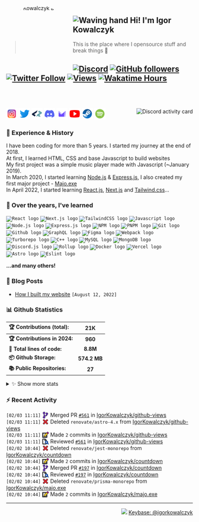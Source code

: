 <!-- ## Hi! I'm Igor Kowalczyk 🖐️ -->

<img width="170" height="170" align="left" style="float: left; margin: 0 10px 0 0; border-radius: 50%;" alt="Igor Kowalczyk avatar" src="https://media.discordapp.net/attachments/710425657003212810/933327129305821184/circle.png">

## <img alt="Waving hand" width="26" height="26" src="https://raw.githubusercontent.com/igorkowalczyk/igorkowalczyk/master/src/images/wave.gif" width="27px"> Hi! I'm Igor Kowalczyk

> This is the place where I opensource stuff and break things :rofl:<br>

## [![Discord](https://img.shields.io/discord/695282860399001640?color=333&label=Chat&logo=discord&logoColor=fff&style=flat-square)](https://igorkowalczyk.dev/discord) [![GitHub followers](https://img.shields.io/github/followers/igorkowalczyk?color=333&label=Follow&logo=github&logoColor=fff&style=flat-square)](https://github.com/IgorKowalczyk?tab=followers) [![Twitter Follow](https://img.shields.io/static/v1?message=Twitter&color=333&label=@majonezexe&logo=twitter&logoColor=fff&style=flat-square)](https://twitter.com/majonezexe) [![Views](https://github-views.deno.dev/api/badge/igorkowalczyk?style=flat&color=333&cache=none)](https://igorkowalczyk.dev) [![Wakatime Hours](https://wakatime-hours.deno.dev/api/badge?style=flat-square&color=333)](https://igorkowalczyk.dev)<br><br><br>

<a href="https://discord.com/users/544164729354977282">
 <img alt="Discord activity card" src="https://discord-activity.deno.dev/api/544164729354977282?idleMessage=Just%20chillin'%20at%20the%20moment&cache=none" align="right" />
</a>

<p align="left">
<code><a href="https://www.instagram.com/majonezexe/" target="_blank"><img src="https://github.com/igorkowalczyk/igorkowalczyk/blob/master/src/images/readme/svg/instagram.svg" alt="Instagram logo" width="30" height="30"/></a></code>
<code><a href="https://twitter.com/majonezexe" target="_blank"><img src="https://github.com/igorkowalczyk/igorkowalczyk/blob/master/src/images/readme/svg/twitter.svg" alt="Twitter logo" width="30" height="30"/></a></code>
<code><a href="https://profile.codersrank.io/user/igorkowalczyk/" target="_blank"><img src="https://github.com/igorkowalczyk/igorkowalczyk/blob/master/src/images/readme/png/codersrank.png" alt="Codersrank logo" width="30" height="30"/></a></code>
<code><a href="https://discord.com/users/544164729354977282" target="_blank"><img src="https://github.com/igorkowalczyk/igorkowalczyk/blob/master/src/images/readme/svg/discord.svg" alt="Discord logo" width="30" height="30"/></a></code>
<code><a href="mailto:majonezexe@protonmail.com" target="_blank"><img src="https://github.com/igorkowalczyk/igorkowalczyk/blob/master/src/images/readme/svg/protonmail.svg" alt="Email" width="30" height="30"/></a></code>
<code><a href="https://www.youtube.com/c/Majonezexe" target="_blank"><img src="https://github.com/igorkowalczyk/igorkowalczyk/blob/master/src/images/readme/svg/youtube.svg" alt="YouTube logo" width="30" height="30"/></a></code>
<code><a href="https://steamcommunity.com/id/m-exe/" target="_blank"><img src="https://github.com/igorkowalczyk/igorkowalczyk/blob/master/src/images/readme/svg/steam.svg" alt="Steam logo" width="30" height="30"/></a></code>
<code><a href="https://open.spotify.com/user/1w9osz9cvrop0cn3yd09di21x" target="_blank"><img src="https://github.com/igorkowalczyk/igorkowalczyk/blob/master/src/images/readme/svg/spotify.svg" alt="Spotify logo" width="30" height="30"/></a></code>
</p>

### 💪 Experience & History

I have been coding for more than 5 years. I started my journey at the end of 2018.\
At first, I learned HTML, CSS and base Javascript to build websites\
My first project was a simple music player made with Javascript (~January 2019).\
In March 2020, I started learning [Node.js](https://github.com/IgorKowalczyk?tab=repositories&q=&type=&language=javascript&sort=stargazers) & [Express.js](https://expressjs.com/), I also created my first major project - [Majo.exe](https://github.com/igorkowalczyk/majo.exe)\
In April 2022, I started learning [React.js](https://reactjs.org/), [Next.js](https://nextjs.org/) and [Tailwind.css](https://tailwindcss.com/)...

### 🧠 Over the years, I've learned

<code><img src="https://igorkowalczyk.dev/assets/tech/react.svg" height="30" width="30" alt="React logo"/></code>
<code><img src="https://igorkowalczyk.dev/assets/tech/next.svg" height="30" width="30" alt="Next.js logo"/></code>
<code><img src="https://igorkowalczyk.dev/assets/tech/tailwindcss.svg" height="30" width="30" alt="TailwindCSS logo"/></code>
<code><img src="https://igorkowalczyk.dev/assets/tech/javascript.svg" height="30" width="30" alt="Javascript logo"/></code>
<code><img src="https://igorkowalczyk.dev/assets/tech/nodejs.svg" height="30" width="30" alt="Node.js logo"/></code>
<code><img src="https://igorkowalczyk.dev/assets/tech/express.svg" height="30" width="30" alt="Express.js logo"/></code>
<code><img src="https://igorkowalczyk.dev/assets/tech/npm.svg" height="30" width="30" alt="NPM logo"/></code>
<code><img src="https://igorkowalczyk.dev/assets/tech/pnpm.svg" height="30" width="30" alt="PNPM logo"/></code>
<code><img src="https://igorkowalczyk.dev/assets/tech/git.svg" height="30" width="30" alt="Git logo"/></code>
<code><img src="https://igorkowalczyk.dev/assets/tech/github.svg" height="30" width="30" alt="Github logo"/></code>
<code><img src="https://igorkowalczyk.dev/assets/tech/graphql.svg" height="30" width="30" alt="GraphQL logo"/></code>
<code><img src="https://igorkowalczyk.dev/assets/tech/figma.svg" height="30" width="30" alt="Figma logo"/></code>
<code><img src="https://igorkowalczyk.dev/assets/tech/webpack.svg" height="30" width="30" alt="Webpack logo"/></code>
<code><img src="https://igorkowalczyk.dev/assets/tech/turborepo.svg" height="30" width="30" alt="Turborepo logo"/></code>
<code><img src="https://igorkowalczyk.dev/assets/tech/cpp.svg" height="30" width="30" alt="C++ logo"/></code>
<code><img src="https://igorkowalczyk.dev/assets/tech/mysql.svg" height="30" width="30" alt="MySQL logo"/></code>
<code><img src="https://igorkowalczyk.dev/assets/tech/mongodb.svg" height="30" width="30" alt="MongoDB logo"/></code>
<code><img src="https://igorkowalczyk.dev/assets/tech/discordjs.svg" height="30" width="30" alt="Discord.js logo"/></code>
<code><img src="https://igorkowalczyk.dev/assets/tech/rollup.svg" height="30" width="30" alt="Rollup logo"/></code>
<code><img src="https://igorkowalczyk.dev/assets/tech/docker.svg" height="30" width="30" alt="Docker logo"/></code>
<code><img src="https://igorkowalczyk.dev/assets/tech/vercel.svg" height="30" width="30" alt="Vercel logo"/></code>
<code><img src="https://igorkowalczyk.dev/assets/tech/astro.svg" height="30" width="30" alt="Astro logo"/></code>
<code><img src="https://igorkowalczyk.dev/assets/tech/eslint.svg" height="30" width="30" alt="Eslint logo"/></code>

**...and many others!**

### 📕 Blog Posts

<!-- deno-fmt-ignore-start -->
<!-- START_SECTION:feed -->
- [How I built my website](https://igorkowalczyk.dev/blog/how-i-built-my-website) `[August 12, 2022]`
<!-- Posts last updated on Sun Feb 04 2024 14:48:22 GMT+0000 (Coordinated Universal Time) -->
<!-- END_SECTION:feed -->
<!-- deno-fmt-ignore-end -->

### 📊 Github Statistics

<!-- deno-fmt-ignore-start -->
<!--START_SECTION:wakatime-->
| 🏆 Contributions (total):     |      21K     |
| :---------------------------- | :----------: |
| **🏆 Contributions in 2024:** |    **960**   |
| **📝 Total lines of code:**   |   **8.8M**   |
| **📦 Github Storage:**        | **574.2 MB** |
| **📚 Public Repositories:**   |    **27**    |

<details><summary>✨ Show more stats</summary>

#### 📅 I work mostly during the night

```text
🌞 Morning   569 commits   [███████░░░░░░░░░░░░░░░░░░]   28.96%
🌆 Daytime   618 commits   [███████░░░░░░░░░░░░░░░░░░]   31.45%
🌃 Evening   652 commits   [████████░░░░░░░░░░░░░░░░░]   33.18%
🌙 Night     126 commits   [█░░░░░░░░░░░░░░░░░░░░░░░░]   6.41%
```

#### 📅 I'm most productive on Tuesday

```text
Monday      219 commits   [██░░░░░░░░░░░░░░░░░░░░░░░]   11.15%
Tuesday     396 commits   [█████░░░░░░░░░░░░░░░░░░░░]   20.15%
Wednesday   310 commits   [███░░░░░░░░░░░░░░░░░░░░░░]   15.78%
Thursday    288 commits   [███░░░░░░░░░░░░░░░░░░░░░░]   14.66%
Friday      236 commits   [███░░░░░░░░░░░░░░░░░░░░░░]   12.01%
Saturday    240 commits   [███░░░░░░░░░░░░░░░░░░░░░░]   12.21%
Sunday      276 commits   [███░░░░░░░░░░░░░░░░░░░░░░]   14.05%
```

#### 📊 Weekly work stats (last 7 days)

```text
💬 Programming Languages:
TypeScript   [50 hrs 21 mins]   [███████████████████░░░░░░]   77.06%
Prisma       [6 hrs 53 mins]    [██░░░░░░░░░░░░░░░░░░░░░░░]   10.56%
JavaScript   [5 hrs 18 mins]    [██░░░░░░░░░░░░░░░░░░░░░░░]   8.12%
Markdown     [1 hr 42 mins]     [░░░░░░░░░░░░░░░░░░░░░░░░░]   2.63%
YAML         [34 mins]          [░░░░░░░░░░░░░░░░░░░░░░░░░]   0.88%
Other        [0h 29m]           [░░░░░░░░░░░░░░░░░░░░░░░░░]   0.76%

💻 Operating Systems:
Linux        [65 hrs 21 mins]  [█████████████████████████]   100.00%
```

<!-- Wakatime last updated on Sun Feb 04 2024 14:48:31 GMT+0000 (Coordinated Universal Time) -->
</details>
<!--END_SECTION:wakatime-->
<!-- deno-fmt-ignore-end -->

### :zap: Recent Activity

<!-- deno-fmt-ignore-start -->
<!--START_SECTION:activity-->
`[02/03 11:11]` <a href="https://github.com/igorkowalczyk" title="🎉"><img alt="🎉" src="https://github.com/igorkowalczyk/igorkowalczyk/raw/master/src/images/icons/merge.png" align="top" height="18"></a> Merged PR [`#561`](https://github.com/IgorKowalczyk/github-views/pull/561 'Update dependency astro to v4.3.2') in [IgorKowalczyk/github-views](https://github.com/IgorKowalczyk/github-views)<br/>`[02/03 11:11]` <a href="https://github.com/igorkowalczyk" title="❌"><img alt="❌" src="https://github.com/igorkowalczyk/igorkowalczyk/raw/master/src/images/icons/delete.png" align="top" height="18"></a> Deleted `renovate/astro-4.x` from [IgorKowalczyk/github-views](https://github.com/IgorKowalczyk/github-views)<br/>`[02/03 11:11]` <a href="https://github.com/igorkowalczyk" title="📝"><img alt="📝" src="https://github.com/igorkowalczyk/igorkowalczyk/raw/master/src/images/icons/commit.png" align="top" height="18"></a> Made `2` commits in [IgorKowalczyk/github-views](https://github.com/IgorKowalczyk/github-views)<br/>`[02/03 11:11]` <a href="https://github.com/igorkowalczyk" title="🔍"><img alt="🔍" src="https://github.com/igorkowalczyk/igorkowalczyk/raw/master/src/images/icons/review.png" align="top" height="18"></a> Reviewed [`#561`](https://github.com/IgorKowalczyk/github-views/pull/561 'Update dependency astro to v4.3.2') in [IgorKowalczyk/github-views](https://github.com/IgorKowalczyk/github-views)<br/>`[02/02 10:44]` <a href="https://github.com/igorkowalczyk" title="❌"><img alt="❌" src="https://github.com/igorkowalczyk/igorkowalczyk/raw/master/src/images/icons/delete.png" align="top" height="18"></a> Deleted `renovate/jest-monorepo` from [IgorKowalczyk/countdown](https://github.com/IgorKowalczyk/countdown)<br/>`[02/02 10:44]` <a href="https://github.com/igorkowalczyk" title="📝"><img alt="📝" src="https://github.com/igorkowalczyk/igorkowalczyk/raw/master/src/images/icons/commit.png" align="top" height="18"></a> Made `2` commits in [IgorKowalczyk/countdown](https://github.com/IgorKowalczyk/countdown)<br/>`[02/02 10:44]` <a href="https://github.com/igorkowalczyk" title="🎉"><img alt="🎉" src="https://github.com/igorkowalczyk/igorkowalczyk/raw/master/src/images/icons/merge.png" align="top" height="18"></a> Merged PR [`#197`](https://github.com/IgorKowalczyk/countdown/pull/197 'Update dependency @types/jest to v29.5.12') in [IgorKowalczyk/countdown](https://github.com/IgorKowalczyk/countdown)<br/>`[02/02 10:44]` <a href="https://github.com/igorkowalczyk" title="🔍"><img alt="🔍" src="https://github.com/igorkowalczyk/igorkowalczyk/raw/master/src/images/icons/review.png" align="top" height="18"></a> Reviewed [`#197`](https://github.com/IgorKowalczyk/countdown/pull/197 'Update dependency @types/jest to v29.5.12') in [IgorKowalczyk/countdown](https://github.com/IgorKowalczyk/countdown)<br/>`[02/02 10:44]` <a href="https://github.com/igorkowalczyk" title="❌"><img alt="❌" src="https://github.com/igorkowalczyk/igorkowalczyk/raw/master/src/images/icons/delete.png" align="top" height="18"></a> Deleted `renovate/prisma-monorepo` from [IgorKowalczyk/majo.exe](https://github.com/IgorKowalczyk/majo.exe)<br/>`[02/02 10:44]` <a href="https://github.com/igorkowalczyk" title="📝"><img alt="📝" src="https://github.com/igorkowalczyk/igorkowalczyk/raw/master/src/images/icons/commit.png" align="top" height="18"></a> Made `2` commits in [IgorKowalczyk/majo.exe](https://github.com/IgorKowalczyk/majo.exe)
<!--END_SECTION:activity-->
<!-- deno-fmt-ignore-start -->

---

<p align="right"><img src="https://keybase.io/images/icons/icon-keybase-logo-48@2x.png" width="18px"> <a href="https://keybase.io/igorkowalczyk">Keybase: @igorkowalczyk</a></p>